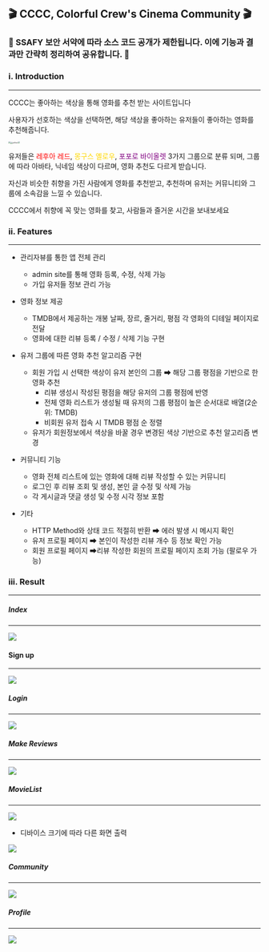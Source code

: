 ## 🎬 CCCC, Colorful Crew's Cinema Community 🎬



### 📌 SSAFY 보안 서약에 따라 소스 코드 공개가 제한됩니다. 이에 기능과 결과만 간략히 정리하여 공유합니다. 📌





### ⅰ. Introduction

---



CCCC는 좋아하는 색상을 통해 영화를 추천 받는 사이트입니다

사용자가 선호하는 색상을 선택하면, 해당 색상을 좋아하는 유저들이 좋아하는 영화를 추천해줍니다.

<img src="./img/redlogo.png" style="zoom:25%;" /><img src="./img/yellowlogo.png" alt="yellow" style="zoom:25%;" /><img src="./img/violetlogo.png" style="zoom:25%;" />

유저들은 <span style="color:red">레후아 레드</span>, <span style="color:gold">몽구스 옐로우</span>, <span style="color:Purple">포포로 바이올렛</span> 3가지 그룹으로 분류 되며, 그룹에 따라 아바타, 닉네임 색상이 다르며, 영화 추천도 다르게 받습니다.

자신과 비슷한 취향을 가진 사람에게 영화를 추천받고, 추천하며 유저는 커뮤니티와 그룹에 소속감을 느낄 수 있습니다.

CCCC에서 취향에 꼭 맞는 영화를 찾고, 사람들과 즐거운 시간을 보내보세요



### ⅱ. Features

---

- 관리자뷰를 통한 앱 전체 관리
  - admin site를 통해 영화 등록, 수정, 삭제 가능
  - 가입 유저들 정보 관리 가능
- 영화 정보 제공
  -  TMDB에서 제공하는 개봉 날짜, 장르, 줄거리, 평점 각 영화의 디테일 페이지로 전달
  -  영화에 대한 리뷰 등록 / 수정 / 삭제 기능 구현
- 유저 그룹에 따른 영화 추천 알고리즘 구현
  - 회원 가입 시 선택한 색상이 유저 본인의 그룹 ➡ 해당 그룹 평점을 기반으로 한 영화 추천
    - 리뷰 생성시 작성된 평점을 해당 유저의 그룹 평점에 반영
    - 전체 영화 리스트가 생성될 때 유저의 그룹 평점이 높은 순서대로 배열(2순위: TMDB)
    - 비회원 유저 접속 시 TMDB 평점 순 정렬
  - 유저가 회원정보에서 색상을 바꿀 경우 변경된 색상 기반으로 추천 알고리즘 변경
- 커뮤니티 기능
  - 영화 전체 리스트에 있는 영화에 대해 리뷰 작성할 수 있는 커뮤니티
  - 로그인 후 리뷰 조회 및 생성, 본인 글 수정 및 삭제 가능
  - 각 게시글과 댓글 생성 및 수정 시각 정보 포함

- 기타
  - HTTP Method와 상태 코드 적절히 반환  ➡ 에러 발생 시 메시지 확인
  - 유저 프로필 페이지  ➡ 본인이 작성한 리뷰 개수 등 정보 확인 가능
  - 회원 프로필 페이지 ➡리뷰 작성한 회원의 프로필 페이지 조회 가능 (팔로우 가능)





### iii. Result

---

##### Index

---

![](./img/index.png)



#### Sign up

---

![](./img/signup.png)



 ##### Login

---

![](./img/login.png)

##### Make Reviews

---

![](./img/makereviews.png)





##### MovieList

---

![](./img/diffmovies.gif)



* 디바이스 크기에 따라 다른 화면 출력

![](./img/sample.gif)





##### Community

---

![](./img/commu.gif)



##### Profile

---

![](./img/profile.gif)

